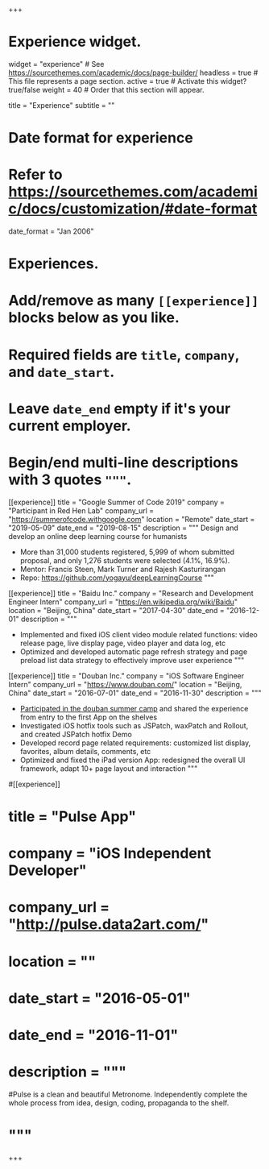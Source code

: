 +++
# Experience widget.
widget = "experience"  # See https://sourcethemes.com/academic/docs/page-builder/
headless = true  # This file represents a page section.
active = true  # Activate this widget? true/false
weight = 40  # Order that this section will appear.

title = "Experience"
subtitle = ""

# Date format for experience
#   Refer to https://sourcethemes.com/academic/docs/customization/#date-format
date_format = "Jan 2006"

# Experiences.
#   Add/remove as many `[[experience]]` blocks below as you like.
#   Required fields are `title`, `company`, and `date_start`.
#   Leave `date_end` empty if it's your current employer.
#   Begin/end multi-line descriptions with 3 quotes `"""`.
[[experience]]
  title = "Google Summer of Code 2019"
  company = "Participant in Red Hen Lab"
  company_url = "https://summerofcode.withgoogle.com"
  location = "Remote"
  date_start = "2019-05-09"
  date_end = "2019-08-15"
  description = """
  Design and develop an online deep learning course for humanists
  
  - More than 31,000 students registered, 5,999 of whom submitted proposal, and only 1,276 students were selected (4.1%, 16.9%).
  - Mentor: Francis Steen, Mark Turner and Rajesh Kasturirangan
  - Repo: https://github.com/yogayu/deepLearningCourse
  """

[[experience]]
  title = "Baidu Inc."
  company = "Research and Development Engineer Intern"
  company_url = "https://en.wikipedia.org/wiki/Baidu"
  location = "Beijing, China"
  date_start = "2017-04-30"
  date_end = "2016-12-01"
  description = """
  - Implemented and fixed iOS client video module related functions: video release page, live display page, video player and data log, etc
  - Optimized and developed automatic page refresh strategy and page preload list data strategy to effectively improve user experience
  """

[[experience]]
  title = "Douban Inc."
  company = "iOS Software Engineer Intern"
  company_url = "https://www.douban.com/"
  location = "Beijing, China"
  date_start = "2016-07-01"
  date_end = "2016-11-30"
  description = """
  - [Participated in the douban summer camp](http://data2art.com/douban-intern.html) and shared the experience from entry to the first App on the shelves
  - Investigated iOS hotfix tools such as JSPatch, waxPatch and Rollout, and created JSPatch hotfix Demo
  - Developed record page related requirements: customized list display, favorites, album details, comments, etc
  - Optimized and fixed the iPad version App: redesigned the overall UI framework, adapt 10+ page layout and interaction
  """

#[[experience]]
#  title = "Pulse App"
#  company = "iOS Independent Developer"
#  company_url = "http://pulse.data2art.com/"
#  location = ""
#  date_start = "2016-05-01"
#  date_end = "2016-11-01"
#  description = """
#Pulse is a clean and beautiful Metronome. Independently complete the whole process from idea, design, coding, propaganda to the shelf.
#  """
+++
